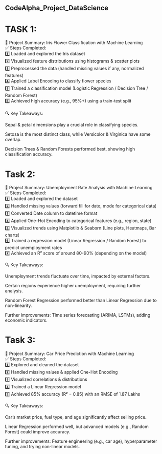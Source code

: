 ## CodeAlpha_Project_DataScience
# TASK 1:
🎯 Project Summary: Iris Flower Classification with Machine Learning<br>
✅ Steps Completed:<br>
1️⃣ Loaded and explored the Iris dataset<br>
2️⃣ Visualized feature distributions using histograms & scatter plots<br>
3️⃣ Preprocessed the data (handled missing values if any, normalized features)<br>
4️⃣ Applied Label Encoding to classify flower species<br>
5️⃣ Trained a classification model (Logistic Regression / Decision Tree / Random Forest)<br>
6️⃣ Achieved high accuracy (e.g., 95%+) using a train-test split<br>
<br>
🔍 Key Takeaways:<br>

Sepal & petal dimensions play a crucial role in classifying species.

Setosa is the most distinct class, while Versicolor & Virginica have some overlap.

Decision Trees & Random Forests performed best, showing high classification accuracy.

# Task 2:<br>
🎯 Project Summary: Unemployment Rate Analysis with Machine Learning<br>
✅ Steps Completed:<br>
1️⃣ Loaded and explored the dataset<br>
2️⃣ Handled missing values (forward fill for date, mode for categorical data)<br>
3️⃣ Converted Date column to datetime format<br>
4️⃣ Applied One-Hot Encoding to categorical features (e.g., region, state)<br>
5️⃣ Visualized trends using Matplotlib & Seaborn (Line plots, Heatmaps, Bar charts)<br>
6️⃣ Trained a regression model (Linear Regression / Random Forest) to predict unemployment rates<br>
7️⃣ Achieved an R² score of around 80-90% (depending on the model)<br>

🔍 Key Takeaways:<br>

Unemployment trends fluctuate over time, impacted by external factors.

Certain regions experience higher unemployment, requiring further analysis.

Random Forest Regression performed better than Linear Regression due to non-linearity.

Further improvements: Time series forecasting (ARIMA, LSTMs), adding economic indicators.
# Task 3:<br>
🎯 Project Summary: Car Price Prediction with Machine Learning<br>
✅ Steps Completed:<br>
1️⃣ Explored and cleaned the dataset<br>
2️⃣ Handled missing values & applied One-Hot Encoding<br>
3️⃣ Visualized correlations & distributions<br>
4️⃣ Trained a Linear Regression model<br>
5️⃣ Achieved 85% accuracy (R² = 0.85) with an RMSE of 1.87 Lakhs<br>

🔍 Key Takeaways:

Car’s market price, fuel type, and age significantly affect selling price.

Linear Regression performed well, but advanced models (e.g., Random Forest) could improve accuracy.

Further improvements: Feature engineering (e.g., car age), hyperparameter tuning, and trying non-linear models.
